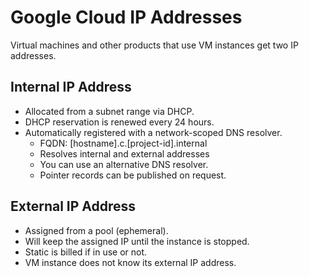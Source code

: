 # Google Cloud IP Addresses

Virtual machines and other products that use VM instances get two IP addresses.

## Internal IP Address

* Allocated from a subnet range via DHCP.
* DHCP reservation is renewed every 24 hours.
* Automatically registered with a network-scoped DNS resolver.
  * FQDN: [hostname].c.[project-id].internal
  * Resolves internal and external addresses
  * You can use an alternative DNS resolver.
  * Pointer records can be published on request.

## External IP Address

* Assigned from a pool (ephemeral).
* Will keep the assigned IP until the instance is stopped.
* Static is billed if in use or not.
* VM instance does not know its external IP address.
